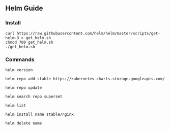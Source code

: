 ## Helm Guide

### Install 
```shell
curl https://raw.githubusercontent.com/helm/helm/master/scripts/get-helm-3 > get_helm.sh
chmod 700 get_helm.sh
./get_helm.sh
```

### Commands
```shell
helm version

helm repo add stable https://kubernetes-charts.storage.googleapis.com/

helm repo update

helm search repo superset

helm list

helm install name stable/nginx

helm delete name
```
